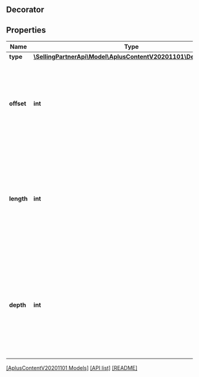 ## Decorator

## Properties

Name | Type | Description | Notes
------------ | ------------- | ------------- | -------------
**type** | [**\SellingPartnerApi\Model\AplusContentV20201101\DecoratorType**](DecoratorType.md) |  | [optional]
**offset** | **int** | The starting character of this decorator within the content string. Use zero for the first character. | [optional]
**length** | **int** | The number of content characters to alter with this decorator. Decorators such as line breaks can have zero length and fit between characters. | [optional]
**depth** | **int** | The relative intensity or variation of this decorator. Decorators such as bullet-points, for example, can have multiple indentation depths. | [optional]

[[AplusContentV20201101 Models]](../) [[API list]](../../Api) [[README]](../../../README.md)

